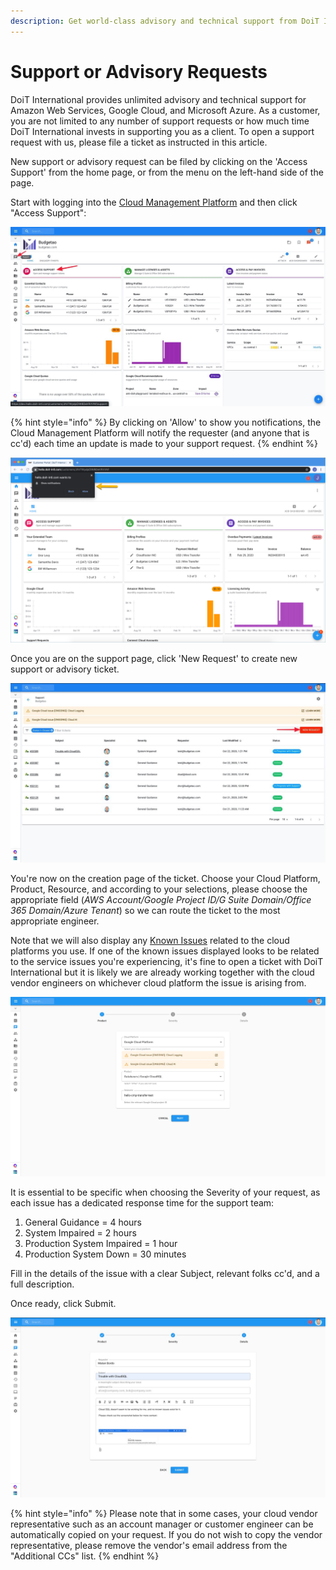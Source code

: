 ```yaml
---
description: Get world-class advisory and technical support from DoiT International
---
```


# Support or Advisory Requests

DoiT International provides unlimited advisory and technical support for Amazon Web Services, Google Cloud, and Microsoft Azure. As a customer, you are not limited to any number of support requests or how much time DoiT International invests in supporting you as a client. To open a support request with us, please file a ticket as instructed in this article.

New support or advisory request can be filed by clicking on the 'Access Support' from the home page, or from the menu on the left-hand side of the page.

Start with logging into the [Cloud Management Platform](../general/login.md) and then click "Access Support":

![](../.gitbook/assets/support0.jpg)

{% hint style="info" %}
By clicking on 'Allow' to show you notifications, the Cloud Management Platform will notify the requester \(and anyone that is cc'd\) each time an update is made to your support request.
{% endhint %}

![Accept ticket notifications in your browser](../.gitbook/assets/hello-chrome-notifications.png)

Once you are on the support page, click 'New Request' to create new support or advisory ticket.

![](../.gitbook/assets/support5.jpg)

You're now on the creation page of the ticket. Choose your Cloud Platform, Product, Resource, and according to your selections, please choose the appropriate field \(_AWS Account/Google Project ID/G Suite Domain/Office 365 Domain/Azure Tenant_\) so we can route the ticket to the most appropriate engineer.

Note that we will also display any [Known Issues](cloud-infrastructure-known-issues.md) related to the cloud platforms you use. If one of the known issues displayed looks to be related to the service issues you're experiencing, it's fine to open a ticket with DoiT International but it is likely we are already working together with the cloud vendor engineers on whichever cloud platform the issue is arising from.

![](../.gitbook/assets/support1.jpg)

It is essential to be specific when choosing the Severity of your request, as each issue has a dedicated response time for the support team:

1. General Guidance = 4 hours
2. System Impaired = 2 hours
3. Production System Impaired = 1 hour
4. Production System Down = 30 minutes

Fill in the details of the issue with a clear Subject, relevant folks cc'd, and a full description.

Once ready, click Submit.

![](../.gitbook/assets/support-3.jpg)

{% hint style="info" %}
Please note that in some cases, your cloud vendor representative such as an account manager or customer engineer can be automatically copied on your request. If you do not wish to copy the vendor representative, please remove the vendor's email address from the "Additional CCs" list.
{% endhint %}



